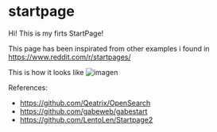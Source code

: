 # startpage

Hi!
This is my firts StartPage!

This page has been inspirated from other examples i found in https://www.reddit.com/r/startpages/


This is how it looks like
![imagen](https://user-images.githubusercontent.com/37461446/205458858-f45f0126-2e85-4817-9598-9036581f236f.png)


References:
- https://github.com/Qeatrix/OpenSearch
- https://github.com/gabeweb/gabestart
- https://github.com/LentoLen/Startpage2
